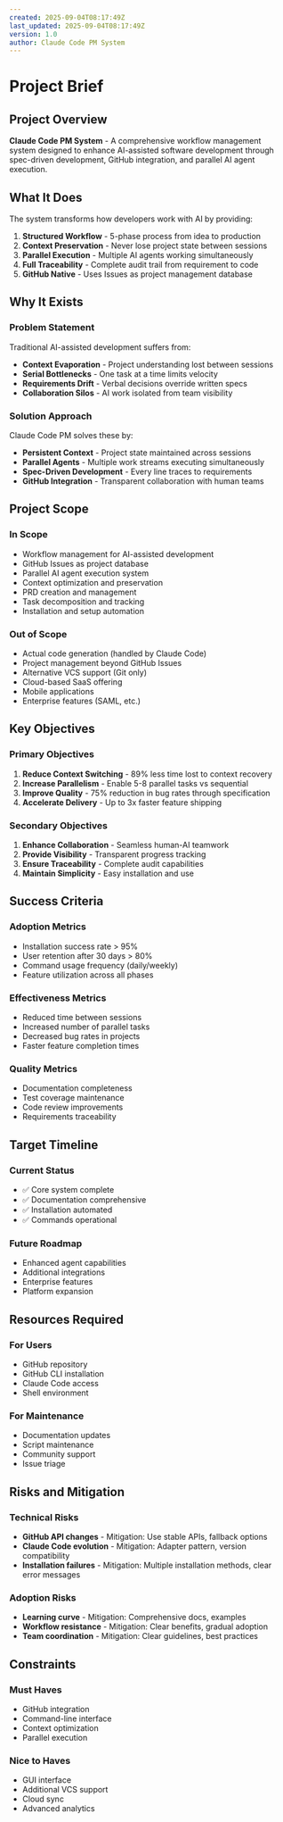 ```yaml
---
created: 2025-09-04T08:17:49Z
last_updated: 2025-09-04T08:17:49Z
version: 1.0
author: Claude Code PM System
---
```


# Project Brief

## Project Overview

**Claude Code PM System** - A comprehensive workflow management system designed to enhance AI-assisted software development through spec-driven development, GitHub integration, and parallel AI agent execution.

## What It Does

The system transforms how developers work with AI by providing:
1. **Structured Workflow** - 5-phase process from idea to production
2. **Context Preservation** - Never lose project state between sessions
3. **Parallel Execution** - Multiple AI agents working simultaneously
4. **Full Traceability** - Complete audit trail from requirement to code
5. **GitHub Native** - Uses Issues as project management database

## Why It Exists

### Problem Statement
Traditional AI-assisted development suffers from:
- **Context Evaporation** - Project understanding lost between sessions
- **Serial Bottlenecks** - One task at a time limits velocity
- **Requirements Drift** - Verbal decisions override written specs
- **Collaboration Silos** - AI work isolated from team visibility

### Solution Approach
Claude Code PM solves these by:
- **Persistent Context** - Project state maintained across sessions
- **Parallel Agents** - Multiple work streams executing simultaneously
- **Spec-Driven Development** - Every line traces to requirements
- **GitHub Integration** - Transparent collaboration with human teams

## Project Scope

### In Scope
- Workflow management for AI-assisted development
- GitHub Issues as project database
- Parallel AI agent execution system
- Context optimization and preservation
- PRD creation and management
- Task decomposition and tracking
- Installation and setup automation

### Out of Scope
- Actual code generation (handled by Claude Code)
- Project management beyond GitHub Issues
- Alternative VCS support (Git only)
- Cloud-based SaaS offering
- Mobile applications
- Enterprise features (SAML, etc.)

## Key Objectives

### Primary Objectives
1. **Reduce Context Switching** - 89% less time lost to context recovery
2. **Increase Parallelism** - Enable 5-8 parallel tasks vs sequential
3. **Improve Quality** - 75% reduction in bug rates through specification
4. **Accelerate Delivery** - Up to 3x faster feature shipping

### Secondary Objectives
1. **Enhance Collaboration** - Seamless human-AI teamwork
2. **Provide Visibility** - Transparent progress tracking
3. **Ensure Traceability** - Complete audit capabilities
4. **Maintain Simplicity** - Easy installation and use

## Success Criteria

### Adoption Metrics
- Installation success rate > 95%
- User retention after 30 days > 80%
- Command usage frequency (daily/weekly)
- Feature utilization across all phases

### Effectiveness Metrics
- Reduced time between sessions
- Increased number of parallel tasks
- Decreased bug rates in projects
- Faster feature completion times

### Quality Metrics
- Documentation completeness
- Test coverage maintenance
- Code review improvements
- Requirements traceability

## Target Timeline

### Current Status
- ✅ Core system complete
- ✅ Documentation comprehensive
- ✅ Installation automated
- ✅ Commands operational

### Future Roadmap
- Enhanced agent capabilities
- Additional integrations
- Enterprise features
- Platform expansion

## Resources Required

### For Users
- GitHub repository
- GitHub CLI installation
- Claude Code access
- Shell environment

### For Maintenance
- Documentation updates
- Script maintenance
- Community support
- Issue triage

## Risks and Mitigation

### Technical Risks
- **GitHub API changes** - Mitigation: Use stable APIs, fallback options
- **Claude Code evolution** - Mitigation: Adapter pattern, version compatibility
- **Installation failures** - Mitigation: Multiple installation methods, clear error messages

### Adoption Risks
- **Learning curve** - Mitigation: Comprehensive docs, examples
- **Workflow resistance** - Mitigation: Clear benefits, gradual adoption
- **Team coordination** - Mitigation: Clear guidelines, best practices

## Constraints

### Must Haves
- GitHub integration
- Command-line interface
- Context optimization
- Parallel execution

### Nice to Haves
- GUI interface
- Additional VCS support
- Cloud sync
- Advanced analytics